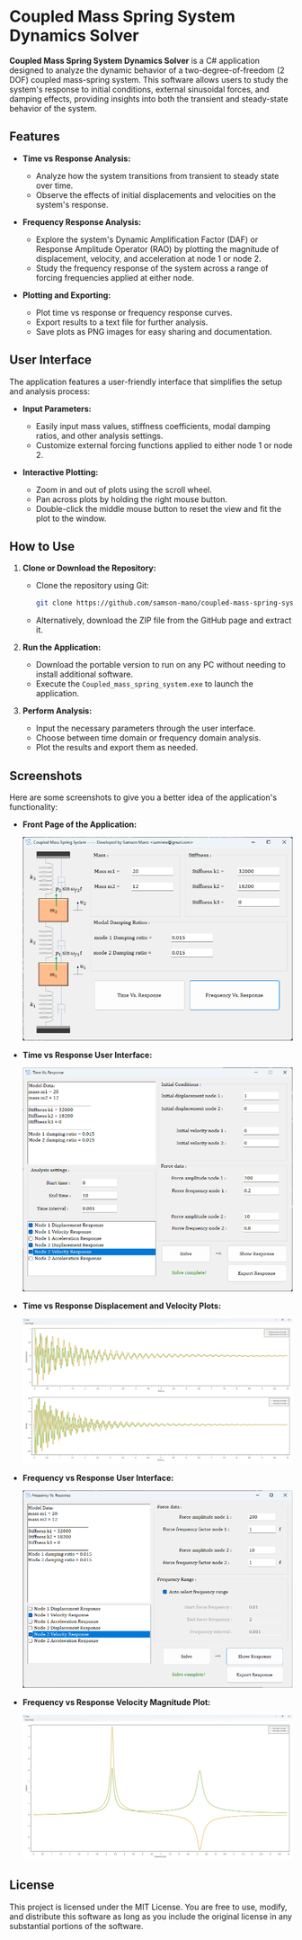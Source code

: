 # Coupled Mass Spring System Dynamics Solver

**Coupled Mass Spring System Dynamics Solver** is a C# application designed to analyze the dynamic behavior of a two-degree-of-freedom (2 DOF) coupled mass-spring system. This software allows users to study the system's response to initial conditions, external sinusoidal forces, and damping effects, providing insights into both the transient and steady-state behavior of the system.

## Features

- **Time vs Response Analysis:**
  - Analyze how the system transitions from transient to steady state over time.
  - Observe the effects of initial displacements and velocities on the system's response.

- **Frequency Response Analysis:**
  - Explore the system's Dynamic Amplification Factor (DAF) or Response Amplitude Operator (RAO) by plotting the magnitude of displacement, velocity, and acceleration at node 1 or node 2.
  - Study the frequency response of the system across a range of forcing frequencies applied at either node.

- **Plotting and Exporting:**
  - Plot time vs response or frequency response curves.
  - Export results to a text file for further analysis.
  - Save plots as PNG images for easy sharing and documentation.

## User Interface

The application features a user-friendly interface that simplifies the setup and analysis process:

- **Input Parameters:**
  - Easily input mass values, stiffness coefficients, modal damping ratios, and other analysis settings.
  - Customize external forcing functions applied to either node 1 or node 2.

- **Interactive Plotting:**
  - Zoom in and out of plots using the scroll wheel.
  - Pan across plots by holding the right mouse button.
  - Double-click the middle mouse button to reset the view and fit the plot to the window.

## How to Use

1. **Clone or Download the Repository:**
   - Clone the repository using Git: 
     ```bash
     git clone https://github.com/samson-mano/coupled-mass-spring-system.git
     ```
   - Alternatively, download the ZIP file from the GitHub page and extract it.

2. **Run the Application:**
   - Download the portable version to run on any PC without needing to install additional software.
   - Execute the `Coupled_mass_spring_system.exe` to launch the application.

3. **Perform Analysis:**
   - Input the necessary parameters through the user interface.
   - Choose between time domain or frequency domain analysis.
   - Plot the results and export them as needed.

## Screenshots

Here are some screenshots to give you a better idea of the application's functionality:

- **Front Page of the Application:**
  
  ![Front Page](./Images/Front_page_of_the_application.png)

- **Time vs Response User Interface:**
  
  ![Time vs Response UI](./Images/Time_vs_Response_User_Interface.png)

- **Time vs Response Displacement and Velocity Plots:**
  
  ![Time vs Response Plots](./Images/Time_vs_Response_Displacement_and_Velocity_plots.png)

- **Frequency vs Response User Interface:**
  
  ![Frequency vs Response UI](./Images/Frequency_vs_Response_User_Interface.png)

- **Frequency vs Response Velocity Magnitude Plot:**
  
  ![Frequency vs Response Plot](./Images/Frequency_vs_Response_Velocity_magnitude_plot.png)

## License

This project is licensed under the MIT License. You are free to use, modify, and distribute this software as long as you include the original license in any substantial portions of the software.
